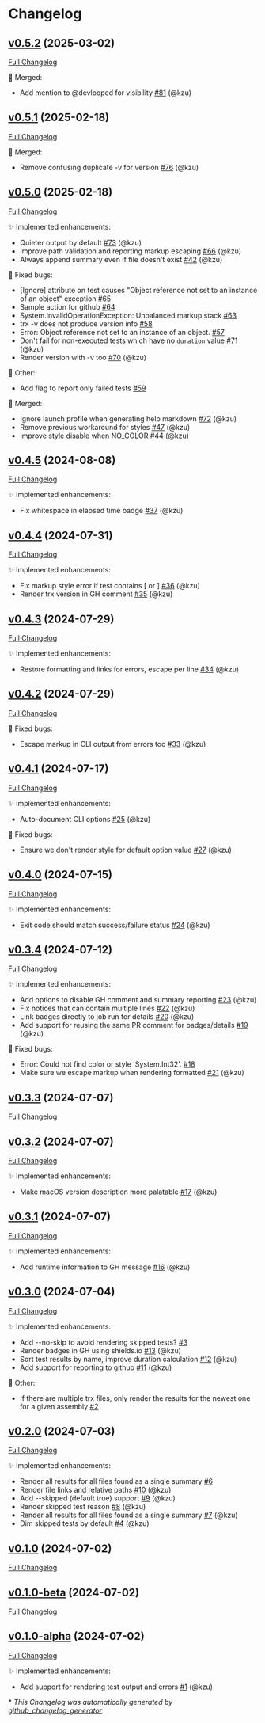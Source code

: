 # Changelog

## [v0.5.2](https://github.com/devlooped/dotnet-trx/tree/v0.5.2) (2025-03-02)

[Full Changelog](https://github.com/devlooped/dotnet-trx/compare/v0.5.1...v0.5.2)

:twisted_rightwards_arrows: Merged:

- Add mention to @devlooped for visibility [\#81](https://github.com/devlooped/dotnet-trx/pull/81) (@kzu)

## [v0.5.1](https://github.com/devlooped/dotnet-trx/tree/v0.5.1) (2025-02-18)

[Full Changelog](https://github.com/devlooped/dotnet-trx/compare/v0.5.0...v0.5.1)

:twisted_rightwards_arrows: Merged:

- Remove confusing duplicate -v for version [\#76](https://github.com/devlooped/dotnet-trx/pull/76) (@kzu)

## [v0.5.0](https://github.com/devlooped/dotnet-trx/tree/v0.5.0) (2025-02-18)

[Full Changelog](https://github.com/devlooped/dotnet-trx/compare/v0.4.5...v0.5.0)

:sparkles: Implemented enhancements:

- Quieter output by default [\#73](https://github.com/devlooped/dotnet-trx/pull/73) (@kzu)
- Improve path validation and reporting markup escaping [\#66](https://github.com/devlooped/dotnet-trx/pull/66) (@kzu)
- Always append summary even if file doesn't exist [\#42](https://github.com/devlooped/dotnet-trx/pull/42) (@kzu)

:bug: Fixed bugs:

- \[Ignore\] attribute on test causes "Object reference not set to an instance of an object" exception [\#65](https://github.com/devlooped/dotnet-trx/issues/65)
- Sample action for github [\#64](https://github.com/devlooped/dotnet-trx/issues/64)
- System.InvalidOperationException: Unbalanced markup stack [\#63](https://github.com/devlooped/dotnet-trx/issues/63)
- trx -v does not produce version info [\#58](https://github.com/devlooped/dotnet-trx/issues/58)
- Error: Object reference not set to an instance of an object. [\#57](https://github.com/devlooped/dotnet-trx/issues/57)
- Don't fail for non-executed tests which have no `duration` value [\#71](https://github.com/devlooped/dotnet-trx/pull/71) (@kzu)
- Render version with -v too [\#70](https://github.com/devlooped/dotnet-trx/pull/70) (@kzu)

:hammer: Other:

- Add flag to report only failed tests [\#59](https://github.com/devlooped/dotnet-trx/issues/59)

:twisted_rightwards_arrows: Merged:

- Ignore launch profile when generating help markdown [\#72](https://github.com/devlooped/dotnet-trx/pull/72) (@kzu)
- Remove previous workaround for styles [\#47](https://github.com/devlooped/dotnet-trx/pull/47) (@kzu)
- Improve style disable when NO\_COLOR [\#44](https://github.com/devlooped/dotnet-trx/pull/44) (@kzu)

## [v0.4.5](https://github.com/devlooped/dotnet-trx/tree/v0.4.5) (2024-08-08)

[Full Changelog](https://github.com/devlooped/dotnet-trx/compare/v0.4.4...v0.4.5)

:sparkles: Implemented enhancements:

- Fix whitespace in elapsed time badge [\#37](https://github.com/devlooped/dotnet-trx/pull/37) (@kzu)

## [v0.4.4](https://github.com/devlooped/dotnet-trx/tree/v0.4.4) (2024-07-31)

[Full Changelog](https://github.com/devlooped/dotnet-trx/compare/v0.4.3...v0.4.4)

:sparkles: Implemented enhancements:

- Fix markup style error if test contains \[ or \] [\#36](https://github.com/devlooped/dotnet-trx/pull/36) (@kzu)
- Render trx version in GH comment [\#35](https://github.com/devlooped/dotnet-trx/pull/35) (@kzu)

## [v0.4.3](https://github.com/devlooped/dotnet-trx/tree/v0.4.3) (2024-07-29)

[Full Changelog](https://github.com/devlooped/dotnet-trx/compare/v0.4.2...v0.4.3)

:sparkles: Implemented enhancements:

- Restore formatting and links for errors, escape per line [\#34](https://github.com/devlooped/dotnet-trx/pull/34) (@kzu)

## [v0.4.2](https://github.com/devlooped/dotnet-trx/tree/v0.4.2) (2024-07-29)

[Full Changelog](https://github.com/devlooped/dotnet-trx/compare/v0.4.1...v0.4.2)

:bug: Fixed bugs:

- Escape markup in CLI output from errors too [\#33](https://github.com/devlooped/dotnet-trx/pull/33) (@kzu)

## [v0.4.1](https://github.com/devlooped/dotnet-trx/tree/v0.4.1) (2024-07-17)

[Full Changelog](https://github.com/devlooped/dotnet-trx/compare/v0.4.0...v0.4.1)

:sparkles: Implemented enhancements:

- Auto-document CLI options [\#25](https://github.com/devlooped/dotnet-trx/pull/25) (@kzu)

:bug: Fixed bugs:

- Ensure we don't render style for default option value [\#27](https://github.com/devlooped/dotnet-trx/pull/27) (@kzu)

## [v0.4.0](https://github.com/devlooped/dotnet-trx/tree/v0.4.0) (2024-07-15)

[Full Changelog](https://github.com/devlooped/dotnet-trx/compare/v0.3.4...v0.4.0)

:sparkles: Implemented enhancements:

- Exit code should match success/failure status [\#24](https://github.com/devlooped/dotnet-trx/pull/24) (@kzu)

## [v0.3.4](https://github.com/devlooped/dotnet-trx/tree/v0.3.4) (2024-07-12)

[Full Changelog](https://github.com/devlooped/dotnet-trx/compare/v0.3.3...v0.3.4)

:sparkles: Implemented enhancements:

- Add options to disable GH comment and summary reporting [\#23](https://github.com/devlooped/dotnet-trx/pull/23) (@kzu)
- Fix notices that can contain multiple lines [\#22](https://github.com/devlooped/dotnet-trx/pull/22) (@kzu)
- Link badges directly to job run for details [\#20](https://github.com/devlooped/dotnet-trx/pull/20) (@kzu)
- Add support for reusing the same PR comment for badges/details [\#19](https://github.com/devlooped/dotnet-trx/pull/19) (@kzu)

:bug: Fixed bugs:

- Error: Could not find color or style 'System.Int32'. [\#18](https://github.com/devlooped/dotnet-trx/issues/18)
- Make sure we escape markup when rendering formatted [\#21](https://github.com/devlooped/dotnet-trx/pull/21) (@kzu)

## [v0.3.3](https://github.com/devlooped/dotnet-trx/tree/v0.3.3) (2024-07-07)

[Full Changelog](https://github.com/devlooped/dotnet-trx/compare/v0.3.2...v0.3.3)

## [v0.3.2](https://github.com/devlooped/dotnet-trx/tree/v0.3.2) (2024-07-07)

[Full Changelog](https://github.com/devlooped/dotnet-trx/compare/v0.3.1...v0.3.2)

:sparkles: Implemented enhancements:

- Make macOS version description more palatable [\#17](https://github.com/devlooped/dotnet-trx/pull/17) (@kzu)

## [v0.3.1](https://github.com/devlooped/dotnet-trx/tree/v0.3.1) (2024-07-07)

[Full Changelog](https://github.com/devlooped/dotnet-trx/compare/v0.3.0...v0.3.1)

:sparkles: Implemented enhancements:

- Add runtime information to GH message [\#16](https://github.com/devlooped/dotnet-trx/pull/16) (@kzu)

## [v0.3.0](https://github.com/devlooped/dotnet-trx/tree/v0.3.0) (2024-07-04)

[Full Changelog](https://github.com/devlooped/dotnet-trx/compare/v0.2.0...v0.3.0)

:sparkles: Implemented enhancements:

- Add --no-skip to avoid rendering skipped tests? [\#3](https://github.com/devlooped/dotnet-trx/issues/3)
- Render badges in GH using shields.io [\#13](https://github.com/devlooped/dotnet-trx/pull/13) (@kzu)
- Sort test results by name, improve duration calculation [\#12](https://github.com/devlooped/dotnet-trx/pull/12) (@kzu)
- Add support for reporting to github [\#11](https://github.com/devlooped/dotnet-trx/pull/11) (@kzu)

:hammer: Other:

- If there are multiple trx files, only render the results for the newest one for a given assembly [\#2](https://github.com/devlooped/dotnet-trx/issues/2)

## [v0.2.0](https://github.com/devlooped/dotnet-trx/tree/v0.2.0) (2024-07-03)

[Full Changelog](https://github.com/devlooped/dotnet-trx/compare/v0.1.0...v0.2.0)

:sparkles: Implemented enhancements:

- Render all results for all files found as a single summary [\#6](https://github.com/devlooped/dotnet-trx/issues/6)
- Render file links and relative paths [\#10](https://github.com/devlooped/dotnet-trx/pull/10) (@kzu)
- Add --skipped \(default true\) support [\#9](https://github.com/devlooped/dotnet-trx/pull/9) (@kzu)
- Render skipped test reason [\#8](https://github.com/devlooped/dotnet-trx/pull/8) (@kzu)
- Render all results for all files found as a single summary [\#7](https://github.com/devlooped/dotnet-trx/pull/7) (@kzu)
- Dim skipped tests by default [\#4](https://github.com/devlooped/dotnet-trx/pull/4) (@kzu)

## [v0.1.0](https://github.com/devlooped/dotnet-trx/tree/v0.1.0) (2024-07-02)

[Full Changelog](https://github.com/devlooped/dotnet-trx/compare/v0.1.0-beta...v0.1.0)

## [v0.1.0-beta](https://github.com/devlooped/dotnet-trx/tree/v0.1.0-beta) (2024-07-02)

[Full Changelog](https://github.com/devlooped/dotnet-trx/compare/v0.1.0-alpha...v0.1.0-beta)

## [v0.1.0-alpha](https://github.com/devlooped/dotnet-trx/tree/v0.1.0-alpha) (2024-07-02)

[Full Changelog](https://github.com/devlooped/dotnet-trx/compare/da76f91bbb92492066d851ef07b833bb6618a8db...v0.1.0-alpha)

:sparkles: Implemented enhancements:

- Add support for rendering test output and errors [\#1](https://github.com/devlooped/dotnet-trx/pull/1) (@kzu)



\* *This Changelog was automatically generated by [github_changelog_generator](https://github.com/github-changelog-generator/github-changelog-generator)*
